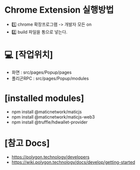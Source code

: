 # Chrome Extension 실행방법

* 1️⃣ chrome 확장프로그램 -> 개발자 모든 on 
* 2️⃣ build 파일을 통으로 넣는다. 

💻 [작업위치]
==========
* 화면 : src/pages/Popup/pages 
* 폴리곤RPC : src/pages/Popup/modules 

[installed modules]
===================
* npm install @maticnetwork/maticjs
* npm install @maticnetwork/maticjs-web3
* npm install @truffle/hdwallet-provider

[참고 Docs]
==========
* https://polygon.technology/developers
* https://wiki.polygon.technology/docs/develop/getting-started